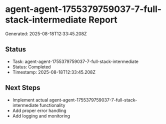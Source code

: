 # agent-agent-1755379759037-7-full-stack-intermediate Report

Generated: 2025-08-18T12:33:45.208Z

## Status
- Task: agent-agent-1755379759037-7-full-stack-intermediate
- Status: Completed
- Timestamp: 2025-08-18T12:33:45.208Z

## Next Steps
- Implement actual agent-agent-1755379759037-7-full-stack-intermediate functionality
- Add proper error handling
- Add logging and monitoring
